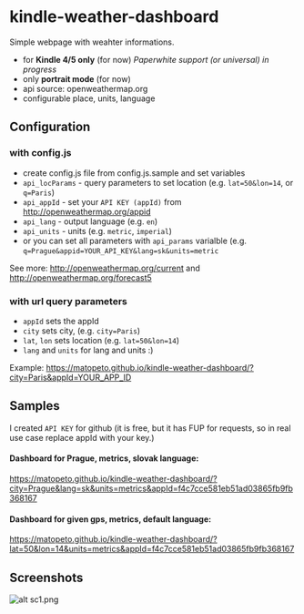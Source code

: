 # kindle-weather-dashboard

Simple webpage with weahter informations.
* for **Kindle 4/5 only** (for now) *Paperwhite support (or universal) in progress*
* only **portrait mode** (for now)
* api source: openweathermap.org
* configurable place, units, language

## Configuration
### with config.js
* create config.js file from config.js.sample and set variables
 * `api_locParams` - query parameters to set location (e.g. `lat=50&lon=14`, or `q=Paris`)
 * `api_appId` - set your `API KEY (appId)` from http://openweathermap.org/appid
 * `api_lang` - output language (e.g. `en`)
 * `api_units` - units (e.g. `metric`, `imperial`)
 * or you can set all parameters with `api_params` varialble (e.g. `q=Prague&appid=YOUR_API_KEY&lang=sk&units=metric`
 
See more: http://openweathermap.org/current and http://openweathermap.org/forecast5

### with url query parameters
* `appId` sets the appId
* `city` sets city, (e.g. `city=Paris`)
* `lat`, `lon` sets location (e.g. `lat=50&lon=14`)
* `lang` and `units` for lang and units :)

Example: https://matopeto.github.io/kindle-weather-dashboard/?city=Paris&appId=YOUR_APP_ID

## Samples
I created `API KEY` for github (it is free, but it has FUP for requests, so in real use case replace appId with your key.)

#### Dashboard for Prague, metrics, slovak language:
https://matopeto.github.io/kindle-weather-dashboard/?city=Prague&lang=sk&units=metrics&appId=f4c7cce581eb51ad03865fb9fb368167

#### Dashboard for given gps, metrics, default language:
https://matopeto.github.io/kindle-weather-dashboard/?lat=50&lon=14&units=metrics&appId=f4c7cce581eb51ad03865fb9fb368167


## Screenshots

![alt sc1.png](https://raw.githubusercontent.com/matopeto/kindle-weather-dashboard/master/screen_shot_kindle4.gif)
